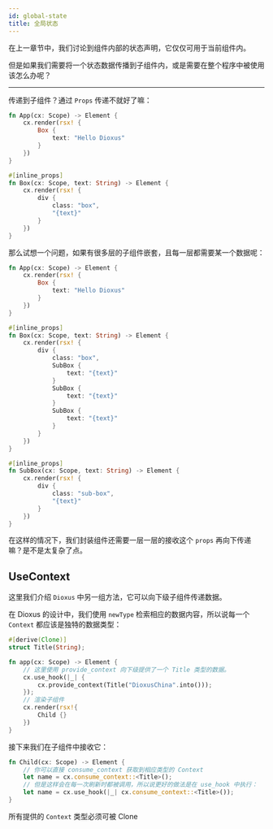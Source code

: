 ```yaml
---
id: global-state
title: 全局状态
---
```


在上一章节中，我们讨论到组件内部的状态声明，它仅仅可用于当前组件内。

但是如果我们需要将一个状态数据传播到子组件内，或是需要在整个程序中被使用该怎么办呢？

---

传递到子组件？通过 `Props` 传递不就好了嘛：

```rust
fn App(cx: Scope) -> Element {
    cx.render(rsx! {
        Box {
            text: "Hello Dioxus"
        }
    })
}

#[inline_props]
fn Box(cx: Scope, text: String) -> Element {
    cx.render(rsx! {
        div {
            class: "box",
            "{text}"
        }
    })
}
```
那么试想一个问题，如果有很多层的子组件嵌套，且每一层都需要某一个数据呢：
```rust
fn App(cx: Scope) -> Element {
    cx.render(rsx! {
        Box {
            text: "Hello Dioxus"
        }
    })
}

#[inline_props]
fn Box(cx: Scope, text: String) -> Element {
    cx.render(rsx! {
        div {
            class: "box",
            SubBox {
                text: "{text}"
            }
            SubBox {
                text: "{text}"
            }
            SubBox {
                text: "{text}"
            }
        }
    })
}

#[inline_props]
fn SubBox(cx: Scope, text: String) -> Element {
    cx.render(rsx! {
        div {
            class: "sub-box",
            "{text}"
        }
    })
}
```
在这样的情况下，我们封装组件还需要一层一层的接收这个 `props` 再向下传递嘛？是不是太复杂了点。

## UseContext

这里我们介绍 `Dioxus` 中另一组方法，它可以向下级子组件传递数据。

在 Dioxus 的设计中，我们使用 `newType` 检索相应的数据内容，所以说每一个 `Context` 都应该是独特的数据类型：

```rust
#[derive(Clone)]
struct Title(String);

fn app(cx: Scope) -> Element {
    // 这里使用 provide_context 向下级提供了一个 Title 类型的数据。
    cx.use_hook(|_| {
        cx.provide_context(Title("DioxusChina".into()));
    });
    // 渲染子组件
    cx.render(rsx!{
        Child {}
    })
}
```

接下来我们在子组件中接收它：

```rust
fn Child(cx: Scope) -> Element {
    // 你可以直接 consume_context 获取到相应类型的 Context
    let name = cx.consume_context::<Title>();
    // 但是这样会在每一次刷新时都被调用，所以说更好的做法是在 use_hook 中执行：
    let name = cx.use_hook(|_| cx.consume_context::<Title>());
}
```

所有提供的 `Context` 类型必须可被 Clone
